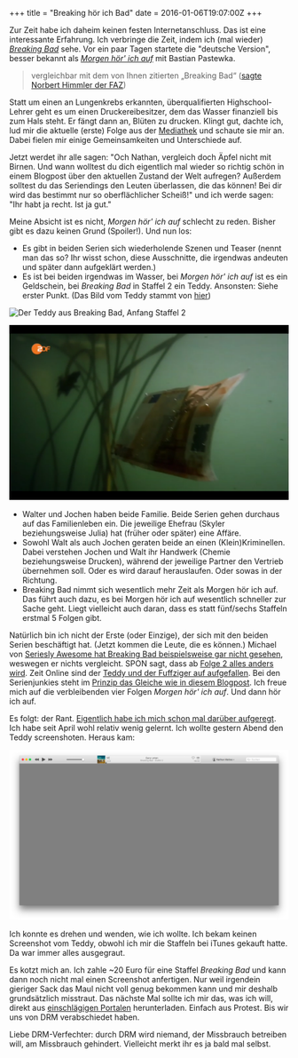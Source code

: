+++
title = "Breaking hör ich Bad"
date = 2016-01-06T19:07:00Z
+++

Zur Zeit habe ich daheim keinen festen Internetanschluss. Das ist eine interessante Erfahrung. Ich verbringe die Zeit, indem ich (mal wieder) _[Breaking Bad](https://de.wikipedia.org/wiki/Breaking_Bad)_ sehe. Vor ein paar Tagen startete die "deutsche Version", besser bekannt als _[Morgen hör' ich auf](https://de.wikipedia.org/wiki/Morgen_hör_ich_auf)_ mit Bastian Pastewka.

> vergleichbar mit dem von Ihnen zitierten „Breaking Bad“ ([sagte Norbert Himmler der FAZ](http://www.faz.net/aktuell/feuilleton/medien/zdf-programmchef-himmler-im-gespraech-mafia-im-taunus-morde-in-muenchen-12856172.html))

Statt um einen an Lungenkrebs erkannten, überqualifierten Highschool-Lehrer geht es um einen Druckereibesitzer, dem das Wasser finanziell bis zum Hals steht. Er fängt dann  an, Blüten zu drucken. Klingt gut, dachte ich, lud mir die aktuelle (erste) Folge aus der [Mediathek](http://www.zdf.de/ZDFmediathek/kanaluebersicht/aktuellste/2502780) und schaute sie mir an. Dabei fielen mir einige Gemeinsamkeiten und Unterschiede auf.

Jetzt werdet ihr alle sagen: "Och Nathan, vergleich doch Äpfel nicht mit Birnen. Und wann wolltest du dich eigentlich mal wieder so richtig schön in einem Blogpost über den aktuellen Zustand der Welt aufregen? Außerdem solltest du das Seriendings den Leuten überlassen, die das können! Bei dir wird das bestimmt nur so oberflächlicher Scheiß!" und ich werde sagen: "Ihr habt ja recht. Ist ja gut."

Meine Absicht ist es nicht, _Morgen hör' ich auf_ schlecht zu reden. Bisher gibt es dazu keinen Grund (Spoiler!). Und nun los:

- Es gibt in beiden Serien sich wiederholende Szenen und Teaser (nennt man das so? Ihr wisst schon, diese Ausschnitte, die irgendwas andeuten und später dann aufgeklärt werden.)
- Es ist bei beiden irgendwas im Wasser, bei _Morgen hör' ich auf_ ist es ein Geldschein, bei _Breaking Bad_ in Staffel 2 ein Teddy. Ansonsten: Siehe erster Punkt. (Das Bild vom Teddy stammt von [hier](https://breakingbuff.wordpress.com/2014/05/09/the-pink-teddy-and-fatalism-by-stephen-mirabito/))

![Der Teddy aus Breaking Bad, Anfang Staffel 2](https://breakingbuff.files.wordpress.com/2014/05/bb-1.jpg)

![Geldschein, der im Wasser schwimmt](/img/IMG_101.png)

- Walter und Jochen haben beide Familie. Beide Serien gehen durchaus auf das Familienleben ein. Die jeweilige Ehefrau (Skyler beziehungsweise Julia) hat (früher oder später) eine Affäre.
- Sowohl Walt als auch Jochen geraten beide an einen (Klein)Kriminellen. Dabei verstehen Jochen und Walt ihr Handwerk (Chemie beziehungsweise Drucken), während der jeweilige Partner den Vertrieb übernehmen soll. Oder es wird darauf herauslaufen. Oder sowas in der Richtung.
- Breaking Bad nimmt sich wesentlich mehr Zeit als Morgen hör ich auf. Das führt auch dazu, es bei Morgen hör ich auf wesentlich schneller zur Sache geht. Liegt vielleicht auch daran, dass es statt fünf/sechs Staffeln erstmal 5 Folgen gibt.

Natürlich bin ich nicht der Erste (oder Einzige), der sich mit den beiden Serien beschäftigt hat. (Jetzt kommen die Leute, die es können.) Michael von [Seriesly Awesome hat Breaking Bad beispielsweise gar nicht gesehen](http://www.serieslyawesome.tv/morgen-hoer-ich-auf-s01e01/), weswegen er nichts vergleicht. SPON sagt, dass ab [Folge 2 alles anders wird](http://www.spiegel.de/kultur/tv/bastian-pastewka-in-morgen-hoer-ich-auf-neue-zdf-miniserie-a-1069936.html). Zeit Online sind der [Teddy und der Fuffziger auf aufgefallen](http://www.zeit.de/kultur/film/2015-12/morgen-hoer-ich-auf-pastewka-zdf). Bei den Serienjunkies steht im [Prinzip das Gleiche wie in diesem Blogpost](http://www.serienjunkies.de/morgen-hr-ich-auf/reviews/1x01-schner-schein.html). Ich freue mich auf die verbleibenden vier Folgen _Morgen hör' ich auf_. Und dann hör ich auf.

Es folgt: der Rant. [Eigentlich habe ich mich schon mal darüber aufgeregt](https://bullenscheisse.de/2015/was-ein-salat-mit-drm-zu-tun-hat/). Ich habe seit April wohl relativ wenig gelernt. Ich wollte gestern Abend den Teddy screenshoten. Heraus kam:

![Screenshot von iTunes, auf dem man nichts sieht](/img/Fuck_you_DRM.png)

Ich konnte es drehen und wenden, wie ich wollte. Ich bekam keinen Screenshot vom Teddy, obwohl ich mir die Staffeln bei iTunes gekauft hatte. Da war immer alles ausgegraut.

Es kotzt mich an. Ich zahle ~20 Euro für eine Staffel _Breaking Bad_ und kann dann noch nicht mal einen Screenshot anfertigen. Nur weil irgendein gieriger Sack das Maul nicht voll genug bekommen kann und mir deshalb grundsätzlich misstraut. Das nächste Mal sollte ich mir das, was ich will, direkt aus [einschlägigen Portalen](http://kinox.to/Stream/Breaking_Bad.html) herunterladen. Einfach aus Protest. Bis wir uns von DRM verabschiedet haben.

Liebe DRM-Verfechter: durch DRM wird niemand, der Missbrauch betreiben will, am Missbrauch gehindert. Vielleicht merkt ihr es ja bald mal selbst.
